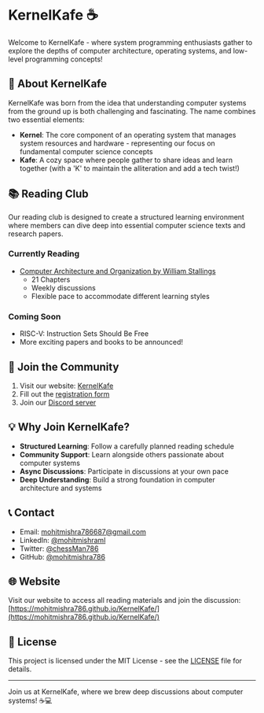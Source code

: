 # KernelKafe ☕

Welcome to KernelKafe - where system programming enthusiasts gather to explore the depths of computer architecture, operating systems, and low-level programming concepts!

## 🌟 About KernelKafe

KernelKafe was born from the idea that understanding computer systems from the ground up is both challenging and fascinating. The name combines two essential elements:
- **Kernel**: The core component of an operating system that manages system resources and hardware - representing our focus on fundamental computer science concepts
- **Kafe**: A cozy space where people gather to share ideas and learn together (with a 'K' to maintain the alliteration and add a tech twist!)

## 📚 Reading Club

Our reading club is designed to create a structured learning environment where members can dive deep into essential computer science texts and research papers.

### Currently Reading
- [Computer Architecture and Organization by William Stallings](https://mohitmishra786.github.io/KernelKafe/books/computer-architecture-by-stalling/computer-architecture-and-organization.html)
  - 21 Chapters
  - Weekly discussions
  - Flexible pace to accommodate different learning styles

### Coming Soon
- RISC-V: Instruction Sets Should Be Free
- More exciting papers and books to be announced!

## 🤝 Join the Community

1. Visit our website: [KernelKafe](https://mohitmishra786.github.io/KernelKafe/)
2. Fill out the [registration form](https://docs.google.com/forms/d/14Us5-QT0_QLrvyPwdxDqcjaqi76CFIhSDt_ZfdGchbQ/)
3. Join our [Discord server](https://discord.gg/2QWN9y3B9M)

## 💡 Why Join KernelKafe?

- **Structured Learning**: Follow a carefully planned reading schedule
- **Community Support**: Learn alongside others passionate about computer systems
- **Async Discussions**: Participate in discussions at your own pace
- **Deep Understanding**: Build a strong foundation in computer architecture and systems

## 📞 Contact

- Email: mohitmishra786687@gmail.com
- LinkedIn: [@mohitmishraml](https://www.linkedin.com/in/mohitmishraml/)
- Twitter: [@chessMan786](https://x.com/chessMan786)
- GitHub: [@mohitmishra786](https://github.com/mohitmishra786/)

## 🌐 Website

Visit our website to access all reading materials and join the discussion:
[https://mohitmishra786.github.io/KernelKafe/](https://mohitmishra786.github.io/KernelKafe/)

## 📜 License

This project is licensed under the MIT License - see the [LICENSE](LICENSE) file for details.

---

Join us at KernelKafe, where we brew deep discussions about computer systems! ☕💻
